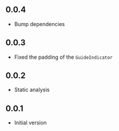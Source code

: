 ## 0.0.4

-   Bump dependencies

## 0.0.3

-   Fixed the padding of the `GuideIndicator`

## 0.0.2

-   Static analysis

## 0.0.1

-   Initial version
